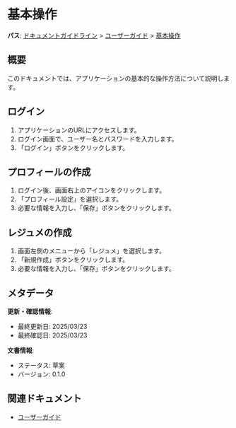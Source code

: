# 基本操作

**パス**: [ドキュメントガイドライン](../../../README.md) > [ユーザーガイド](../README.md) > [基本操作](./README.md)

## 概要

このドキュメントでは、アプリケーションの基本的な操作方法について説明します。

## ログイン

1.  アプリケーションのURLにアクセスします。
2.  ログイン画面で、ユーザー名とパスワードを入力します。
3.  「ログイン」ボタンをクリックします。

## プロフィールの作成

1.  ログイン後、画面右上のアイコンをクリックします。
2.  「プロフィール設定」を選択します。
3.  必要な情報を入力し、「保存」ボタンをクリックします。

## レジュメの作成

1.  画面左側のメニューから「レジュメ」を選択します。
2.  「新規作成」ボタンをクリックします。
3.  必要な情報を入力し、「保存」ボタンをクリックします。

## メタデータ

**更新・確認情報**:
- 最終更新日: 2025/03/23
- 最終確認日: 2025/03/23

**文書情報**:
- ステータス: 草案
- バージョン: 0.1.0

## 関連ドキュメント

- [ユーザーガイド](../README.md)